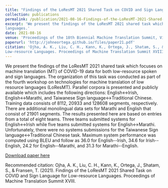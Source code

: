```yaml
---
title: "Findings of the LoResMT 2021 Shared Task on COVID and Sign Language for Low-resource Languages"
collection: publications
permalink: /publication/2021-08-16-Findings-of-the-LoResMT-2021-Shared-Task-on-COVID-and-Sign-Language-for-Low-resource-Languages.md
excerpt: 'We present the findings of the LoResMT 2021 shared task which focuses on machine translation (MT) of COVID-19 data for both low-resource spoken and sign
languages.'
date: 2021-08-16
venue: 'Proceedings of the 18th Biennial Machine Translation Summit, Virtual USA, August 16 - 20, 2021 4th Workshop on Technologies for MT of Low Resource Languages'
paperurl: 'http://johneortega.github.io/files/paper21.pdf'
citation: 'Ojha, A. K., Liu, C. H., Kann, K., Ortega, J., Shatam, S., & Fransen, T. (2021). Findings of the LoResMT 2021 Shared Task on COVID and Sign Language for
Low-resource Languages. Proceedings of Machine Translation Summit XVIII.'
---
```

We present the findings of the LoResMT 2021 shared task which focuses on machine translation (MT) of COVID-19 data for both low-resource spoken and sign languages. The
organization of this task was conducted as part of the fourth workshop on technologies for machine translation of low resource languages (LoResMT). Parallel corpora is
presented and publicly available which includes the following directions: English$\leftrightarrow$Irish, English$\leftrightarrow$Marathi, and Taiwanese Sign
language$\leftrightarrow$Traditional Chinese. Training data consists of 8112, 20933 and 128608 segments, respectively. There are additional monolingual data sets for Marathi
and English that consist of 21901 segments. The results presented here are based on entries from a total of eight teams. Three teams submitted systems for
English$\leftrightarrow$Irish while five teams submitted systems for English$\leftrightarrow$Marathi. Unfortunately, there were no systems submissions for the Taiwanese Sign
language$\leftrightarrow$Traditional Chinese task. Maximum system performance was computed using BLEU and follow as 36.0 for English--Irish, 34.6 for Irish--English, 24.2
for English--Marathi, and 31.3 for Marathi--English.

[Download paper here](http://johneortega.github.io/files/paper21.pdf)

Recommended citation: Ojha, A. K., Liu, C. H., Kann, K., Ortega, J., Shatam, S., & Fransen, T. (2021). Findings of the LoResMT 2021 Shared Task on COVID and Sign Language
for Low-resource Languages. Proceedings of Machine Translation Summit XVIII.
